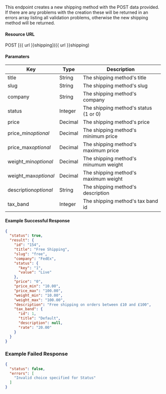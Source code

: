 <!--
@title POST shipping
@author Moltin Ltd
@description Creates a new shipping method

@sidebar 1
@family Shipping
@rate No
@auth Yes
@format JSON
@http POST
@version beta
-->
This endpoint creates a new shipping method with the POST data provided. If there are any problems with the creation these will be returned in an errors array listing all validation problems, otherwise the new shipping method will be returned.


#### Resource URL
POST [{{ url }}shipping]({{ url }}shipping)


#### Paramaters
Key | Type | Description
--- | ---- | -----------
title | String | The shipping method's title
slug | String | The shipping method's slug
company | String | The shipping method's company
status | Integer | The shipping method's status (1 or 0)
price | Decimal | The shipping method's price
price_min*optional* | Decimal | The shipping method's minimum price
price_max*optional* | Decimal | The shipping method's maximum price
weight_min*optional* | Decimal | The shipping method's minumum weight
weight_max*optional* | Decimal | The shipping method's maximum weight
description*optional* | String | The shipping method's description
tax_band | Integer | The shipping method's tax band id

<!--code-->
#### Example Successful Response
``` json
{
  "status": true,
  "result": {
    "id": "154",
    "title": "Free Shipping",
    "slug": "free",
    "company": "FedEx",
    "status": {
      "key": "1",
      "value": "Live"
    },
    "price": "0",
    "price_min": "10.00",
    "price_max": "100.00",
    "weight_min": "10.00",
    "weight_max": "100.00",
    "description": "Free shipping on orders between £10 and £100",
    "tax_band": {
      "id": 1,
      "title": "Default",
      "description": null,
      "rate": "20.00"
    }
  }
}
```


### Example Failed Response
``` json
{
  "status": false,
  "errors": [
    "Invalid choice specified for Status"
  ]
}
```
<!--/code-->
